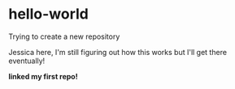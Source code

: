 # hello-world

Trying to create a new repository

Jessica here, I'm still figuring out how this works but I'll get there eventually! 

**linked my first repo!**
